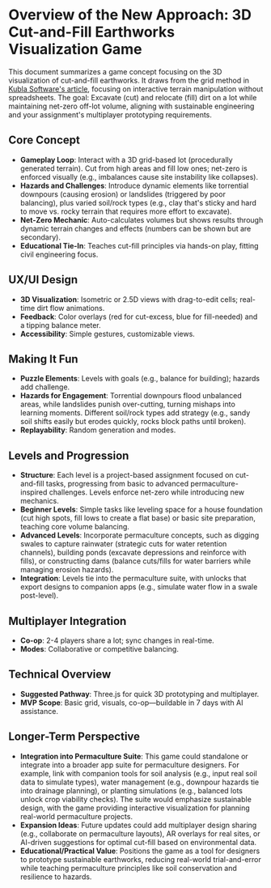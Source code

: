 # Overview of the New Approach: 3D Cut-and-Fill Earthworks Visualization Game

This document summarizes a game concept focusing on the 3D visualization of cut-and-fill earthworks. It draws from the grid method in [Kubla Software's article](https://www.kublasoftware.com/calculating-earthworks-cut-fill-with-a-spreadsheet-grid-method/), focusing on interactive terrain manipulation without spreadsheets. The goal: Excavate (cut) and relocate (fill) dirt on a lot while maintaining net-zero off-lot volume, aligning with sustainable engineering and your assignment's multiplayer prototyping requirements.

## Core Concept
- **Gameplay Loop**: Interact with a 3D grid-based lot (procedurally generated terrain). Cut from high areas and fill low ones; net-zero is enforced visually (e.g., imbalances cause site instability like collapses).
- **Hazards and Challenges**: Introduce dynamic elements like torrential downpours (causing erosion) or landslides (triggered by poor balancing), plus varied soil/rock types (e.g., clay that's sticky and hard to move vs. rocky terrain that requires more effort to excavate).
- **Net-Zero Mechanic**: Auto-calculates volumes but shows results through dynamic terrain changes and effects (numbers can be shown but are secondary).
- **Educational Tie-In**: Teaches cut-fill principles via hands-on play, fitting civil engineering focus.

## UX/UI Design
- **3D Visualization**: Isometric or 2.5D views with drag-to-edit cells; real-time dirt flow animations.
- **Feedback**: Color overlays (red for cut-excess, blue for fill-needed) and a tipping balance meter.
- **Accessibility**: Simple gestures, customizable views.

## Making It Fun
- **Puzzle Elements**: Levels with goals (e.g., balance for building); hazards add challenge.
- **Hazards for Engagement**: Torrential downpours flood unbalanced areas, while landslides punish over-cutting, turning mishaps into learning moments. Different soil/rock types add strategy (e.g., sandy soil shifts easily but erodes quickly, rocks block paths until broken).
- **Replayability**: Random generation and modes.

## Levels and Progression
- **Structure**: Each level is a project-based assignment focused on cut-and-fill tasks, progressing from basic to advanced permaculture-inspired challenges. Levels enforce net-zero while introducing new mechanics.
- **Beginner Levels**: Simple tasks like leveling space for a house foundation (cut high spots, fill lows to create a flat base) or basic site preparation, teaching core volume balancing.
- **Advanced Levels**: Incorporate permaculture concepts, such as digging swales to capture rainwater (strategic cuts for water retention channels), building ponds (excavate depressions and reinforce with fills), or constructing dams (balance cuts/fills for water barriers while managing erosion hazards).
- **Integration**: Levels tie into the permaculture suite, with unlocks that export designs to companion apps (e.g., simulate water flow in a swale post-level).

## Multiplayer Integration
- **Co-op**: 2-4 players share a lot; sync changes in real-time.
- **Modes**: Collaborative or competitive balancing.

## Technical Overview
- **Suggested Pathway**: Three.js for quick 3D prototyping and multiplayer.
- **MVP Scope**: Basic grid, visuals, co-op—buildable in 7 days with AI assistance.

## Longer-Term Perspective
- **Integration into Permaculture Suite**: This game could standalone or integrate into a broader app suite for permaculture designers. For example, link with companion tools for soil analysis (e.g., input real soil data to simulate types), water management (e.g., downpour hazards tie into drainage planning), or planting simulations (e.g., balanced lots unlock crop viability checks). The suite would emphasize sustainable design, with the game providing interactive visualization for planning real-world permaculture projects.
- **Expansion Ideas**: Future updates could add multiplayer design sharing (e.g., collaborate on permaculture layouts), AR overlays for real sites, or AI-driven suggestions for optimal cut-fill based on environmental data.
- **Educational/Practical Value**: Positions the game as a tool for designers to prototype sustainable earthworks, reducing real-world trial-and-error while teaching permaculture principles like soil conservation and resilience to hazards.
